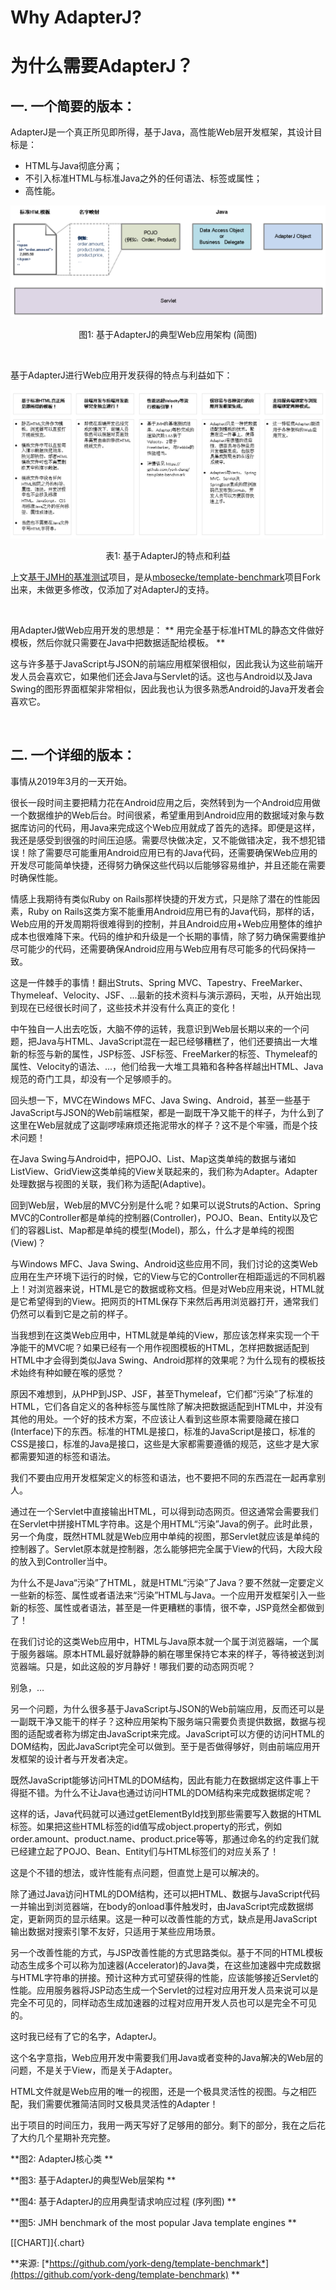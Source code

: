 # Why AdapterJ?
# 为什么需要AdapterJ？

## 一. 一个简要的版本：

AdapterJ是一个真正所见即所得，基于Java，高性能Web层开发框架，其设计目标是：   

* HTML与Java彻底分离；
* 不引入标准HTML与标准Java之外的任何语法、标签或属性；
* 高性能。

<div align="center">  
<img src="figure/figure_1-cn.png"/>   
<p>图1: 基于AdapterJ的典型Web应用架构 (简图) </p>   
</div>

<br/>

基于AdapterJ进行Web应用开发获得的特点与利益如下：

<div align="center">  
<img src="figure/table_1-cn.png"/>   
<p>表1: 基于AdapterJ的特点和利益</p>   
</div>

上文[基于JMH的基准测试](https://github.com/york-deng/template-benchmark)项目，是从[mbosecke/template-benchmark](https://github.com/mbosecke/template-benchmark)项目Fork出来，未做更多修改，仅添加了对AdapterJ的支持。

<br/>

用AdapterJ做Web应用开发的思想是：
** 用完全基于标准HTML的静态文件做好模板，然后你就只需要在Java中把数据适配给模板。 **

这与许多基于JavaScript与JSON的前端应用框架很相似，因此我认为这些前端开发人员会喜欢它，如果他们还会Java与Servlet的话。这也与Android以及Java Swing的图形界面框架非常相似，因此我也认为很多熟悉Android的Java开发者会喜欢它。

<br/>

## 二. 一个详细的版本：

事情从2019年3月的一天开始。

很长一段时间主要把精力花在Android应用之后，突然转到为一个Android应用做一个数据维护的Web后台。时间很紧，希望重用到Android应用的数据域对象与数据库访问的代码，用Java来完成这个Web应用就成了首先的选择。即便是这样，我还是感受到很强的时间压迫感。需要尽快做决定，又不能做错决定，我不想犯错误！除了需要尽可能重用Android应用已有的Java代码，还需要确保Web应用的开发尽可能简单快捷，还得努力确保这些代码以后能够容易维护，并且还能在需要时确保性能。

情感上我期待有类似Ruby on Rails那样快捷的开发方式，只是除了潜在的性能因素，Ruby on Rails这类方案不能重用Android应用已有的Java代码，那样的话，Web应用的开发周期将很难得到的控制，并且Android应用+Web应用整体的维护成本也很难降下来。代码的维护和升级是一个长期的事情，除了努力确保需要维护尽可能少的代码，还需要确保Android应用与Web应用有尽可能多的代码保持一致。

这是一件棘手的事情！翻出Struts、Spring MVC、Tapestry、FreeMarker、Thymeleaf、Velocity、JSF、...最新的技术资料与演示源码，天啦，从开始出现到现在已经很长时间了，这些技术并没有什么真正的变化！

中午独自一人出去吃饭，大脑不停的运转，我意识到Web层长期以来的一个问题，把Java与HTML、JavaScript混在一起已经够糟糕了，他们还要搞出一大堆新的标签与新的属性，JSP标签、JSF标签、FreeMarker的标签、Thymeleaf的属性、Velocity的语法、...，他们给我一大堆工具箱和各种各样越出HTML、Java规范的奇门工具，却没有一个足够顺手的。

回头想一下，MVC在Windows MFC、Java Swing、Android，甚至一些基于JavaScript与JSON的Web前端框架，都是一副既干净又能干的样子，为什么到了这里在Web层就成了这副啰嗦麻烦还拖泥带水的样子？这不是个牢骚，而是个技术问题！

在Java Swing与Android中，把POJO、List、Map这类单纯的数据与诸如ListView、GridView这类单纯的View关联起来的，我们称为Adapter。Adapter处理数据与视图的关联，我们称为适配(Adaptive)。

回到Web层，Web层的MVC分别是什么呢？如果可以说Struts的Action、Spring MVC的Controller都是单纯的控制器(Controller)，POJO、Bean、Entity以及它们的容器List、Map都是单纯的模型(Model)，那么，什么才是单纯的视图(View)？

与Windows MFC、Java Swing、Android这些应用不同，我们讨论的这类Web应用在生产环境下运行的时候，它的View与它的Controller在相距遥远的不同机器上！对浏览器来说，HTML是它的数据或称文档。但是对Web应用来说，HTML就是它希望得到的View。把网页的HTML保存下来然后再用浏览器打开，通常我们仍然可以看到它是之前的样子。

当我想到在这类Web应用中，HTML就是单纯的View，那应该怎样来实现一个干净能干的MVC呢？如果已经有一个用作视图模板的HTML，怎样把数据适配到HTML中才会得到类似Java
Swing、Android那样的效果呢？为什么现有的模板技术始终有种如鲠在喉的感觉？

原因不难想到，从PHP到JSP、JSF，甚至Thymeleaf，它们都“污染”了标准的HTML，它们各自定义的各种标签与属性除了解决把数据适配到HTML中，并没有其他的用处。一个好的技术方案，不应该让人看到这些原本需要隐藏在接口(Interface)下的东西。标准的HTML是接口，标准的JavaScript是接口，标准的CSS是接口，标准的Java是接口，这些是大家都需要遵循的规范，这些才是大家都需要知道的标签和语法。

我们不要由应用开发框架定义的标签和语法，也不要把不同的东西混在一起再拿别人。

通过在一个Servlet中直接输出HTML，可以得到动态网页。但这通常会需要我们在Servlet中拼接HTML字符串。这是个用HTML“污染”Java的例子。此时此景，另一个角度，既然HTML就是Web应用中单纯的视图，那Servlet就应该是单纯的控制器了。Servlet原本就是控制器，怎么能够把完全属于View的代码，大段大段的放入到Controller当中。

为什么不是Java“污染”了HTML，就是HTML“污染”了Java？要不然就一定要定义一些新的标签、属性或者语法来“污染”HTML与Java。一个应用开发框架引入一些新的标签、属性或者语法，甚至是一件更糟糕的事情，很不幸，JSP竟然全都做到了！

在我们讨论的这类Web应用中，HTML与Java原本就一个属于浏览器端，一个属于服务器端。原本HTML最好就静静的躺在哪里保持它本来的样子，等待被送到浏览器端。只是，如此这般的岁月静好！哪我们要的动态网页呢？

别急，…

另一个问题，为什么很多基于JavaScript与JSON的Web前端应用，反而还可以是一副既干净又能干的样子？这种应用架构下服务端只需要负责提供数据，数据与视图的适配或者称为绑定由JavaScript来完成。JavaScript可以方便的访问HTML的DOM结构，因此JavaScript完全可以做到。至于是否做得够好，则由前端应用开发框架的设计者与开发者决定。

既然JavaScript能够访问HTML的DOM结构，因此有能力在数据绑定这件事上干得挺不错。为什么不让Java也通过访问HTML的DOM结构来完成数据绑定呢？

这样的话，Java代码就可以通过getElementById找到那些需要写入数据的HTML标签。如果把这些HTML标签的id值写成object.property的形式，例如order.amount、product.name、product.price等等，那通过命名的约定我们就已经建立起了POJO、Bean、Entity们与HTML标签们的对应关系了！

这是个不错的想法，或许性能有点问题，但直觉上是可以解决的。

除了通过Java访问HTML的DOM结构，还可以把HTML、数据与JavaScript代码一并输出到浏览器端，在body的onload事件触发时，由JavaScript完成数据绑定，更新网页的显示结果。这是一种可以改善性能的方式，缺点是用JavaScript输出数据对搜索引擎不友好，只适用于某些应用场景。

另一个改善性能的方式，与JSP改善性能的方式思路类似。基于不同的HTML模板动态生成多个可以称为加速器(Accelerator)的Java类，在这些加速器中完成数据与HTML字符串的拼接。预计这种方式可望获得的性能，应该能够接近Servlet的性能。应用服务器将JSP动态生成一个Servlet的过程对应用开发人员来说可以是完全不可见的，同样动态生成加速器的过程对应用开发人员也可以是完全不可见的。

这时我已经有了它的名字，AdapterJ。

这个名字意指，Web应用开发中需要我们用Java或者变种的Java解决的Web层的问题，不是关于View，而是关于Adapter。

HTML文件就是Web应用的唯一的视图，还是一个极具灵活性的视图。与之相匹配，我们需要优雅简洁同时又极具灵活性的Adapter！

出于项目的时间压力，我用一两天写好了足够用的部分。剩下的部分，我在之后花了大约几个星期补充完整。

**图2: AdapterJ核心类 **

**图3: 基于AdapterJ的典型Web层架构 **

**图4: 基于AdapterJ的应用典型请求响应过程 (序列图) **

**图5: JMH benchmark of the most popular Java template engines **

[\[CHART\]]{.chart}

**来源:
[*https://github.com/york-deng/template-benchmark*](https://github.com/york-deng/template-benchmark)
**
